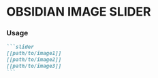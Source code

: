 # OBSIDIAN IMAGE SLIDER
### Usage
~~~markdown
```slider
[[path/to/image1]]
[[path/to/image2]]
[[path/to/image3]]
```
~~~

